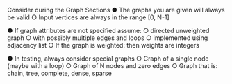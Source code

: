 Consider during the Graph Sections
● The graphs you are given will always be valid 
    ○ Input vertices are always in the range [0, N-1]
    
● If graph attributes are not specified assume: 
    ○ directed unweighted graph 
    ○ with possibly multiple edges and loops 
    ○ implemented using adjacency list 
    ○ If the graph is weighted: then weights are integers 
 
● In testing, always consider special graphs 
    ○ Graph of a single node (maybe with a loop) 
    ○ Graph of N nodes and zero edges 
    ○ Graph that is: chain, tree, complete, dense, sparse
